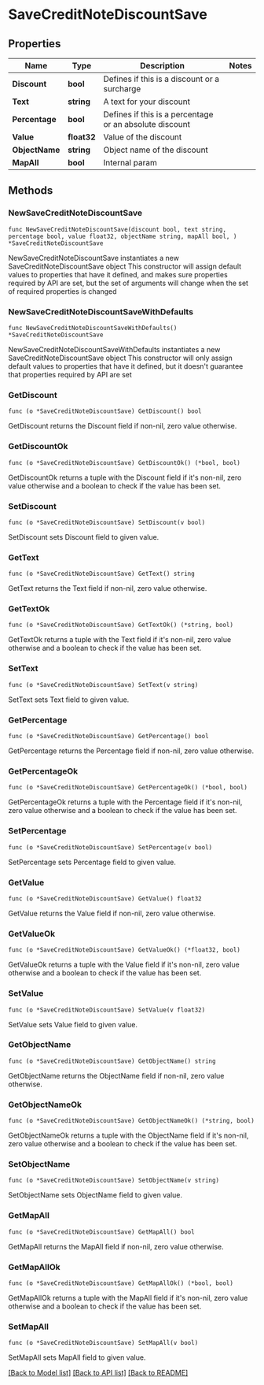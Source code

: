 # SaveCreditNoteDiscountSave

## Properties

Name | Type | Description | Notes
------------ | ------------- | ------------- | -------------
**Discount** | **bool** | Defines if this is a discount or a surcharge | 
**Text** | **string** | A text for your discount | 
**Percentage** | **bool** | Defines if this is a percentage or an absolute discount | 
**Value** | **float32** | Value of the discount | 
**ObjectName** | **string** | Object name of the discount | 
**MapAll** | **bool** | Internal param | 

## Methods

### NewSaveCreditNoteDiscountSave

`func NewSaveCreditNoteDiscountSave(discount bool, text string, percentage bool, value float32, objectName string, mapAll bool, ) *SaveCreditNoteDiscountSave`

NewSaveCreditNoteDiscountSave instantiates a new SaveCreditNoteDiscountSave object
This constructor will assign default values to properties that have it defined,
and makes sure properties required by API are set, but the set of arguments
will change when the set of required properties is changed

### NewSaveCreditNoteDiscountSaveWithDefaults

`func NewSaveCreditNoteDiscountSaveWithDefaults() *SaveCreditNoteDiscountSave`

NewSaveCreditNoteDiscountSaveWithDefaults instantiates a new SaveCreditNoteDiscountSave object
This constructor will only assign default values to properties that have it defined,
but it doesn't guarantee that properties required by API are set

### GetDiscount

`func (o *SaveCreditNoteDiscountSave) GetDiscount() bool`

GetDiscount returns the Discount field if non-nil, zero value otherwise.

### GetDiscountOk

`func (o *SaveCreditNoteDiscountSave) GetDiscountOk() (*bool, bool)`

GetDiscountOk returns a tuple with the Discount field if it's non-nil, zero value otherwise
and a boolean to check if the value has been set.

### SetDiscount

`func (o *SaveCreditNoteDiscountSave) SetDiscount(v bool)`

SetDiscount sets Discount field to given value.


### GetText

`func (o *SaveCreditNoteDiscountSave) GetText() string`

GetText returns the Text field if non-nil, zero value otherwise.

### GetTextOk

`func (o *SaveCreditNoteDiscountSave) GetTextOk() (*string, bool)`

GetTextOk returns a tuple with the Text field if it's non-nil, zero value otherwise
and a boolean to check if the value has been set.

### SetText

`func (o *SaveCreditNoteDiscountSave) SetText(v string)`

SetText sets Text field to given value.


### GetPercentage

`func (o *SaveCreditNoteDiscountSave) GetPercentage() bool`

GetPercentage returns the Percentage field if non-nil, zero value otherwise.

### GetPercentageOk

`func (o *SaveCreditNoteDiscountSave) GetPercentageOk() (*bool, bool)`

GetPercentageOk returns a tuple with the Percentage field if it's non-nil, zero value otherwise
and a boolean to check if the value has been set.

### SetPercentage

`func (o *SaveCreditNoteDiscountSave) SetPercentage(v bool)`

SetPercentage sets Percentage field to given value.


### GetValue

`func (o *SaveCreditNoteDiscountSave) GetValue() float32`

GetValue returns the Value field if non-nil, zero value otherwise.

### GetValueOk

`func (o *SaveCreditNoteDiscountSave) GetValueOk() (*float32, bool)`

GetValueOk returns a tuple with the Value field if it's non-nil, zero value otherwise
and a boolean to check if the value has been set.

### SetValue

`func (o *SaveCreditNoteDiscountSave) SetValue(v float32)`

SetValue sets Value field to given value.


### GetObjectName

`func (o *SaveCreditNoteDiscountSave) GetObjectName() string`

GetObjectName returns the ObjectName field if non-nil, zero value otherwise.

### GetObjectNameOk

`func (o *SaveCreditNoteDiscountSave) GetObjectNameOk() (*string, bool)`

GetObjectNameOk returns a tuple with the ObjectName field if it's non-nil, zero value otherwise
and a boolean to check if the value has been set.

### SetObjectName

`func (o *SaveCreditNoteDiscountSave) SetObjectName(v string)`

SetObjectName sets ObjectName field to given value.


### GetMapAll

`func (o *SaveCreditNoteDiscountSave) GetMapAll() bool`

GetMapAll returns the MapAll field if non-nil, zero value otherwise.

### GetMapAllOk

`func (o *SaveCreditNoteDiscountSave) GetMapAllOk() (*bool, bool)`

GetMapAllOk returns a tuple with the MapAll field if it's non-nil, zero value otherwise
and a boolean to check if the value has been set.

### SetMapAll

`func (o *SaveCreditNoteDiscountSave) SetMapAll(v bool)`

SetMapAll sets MapAll field to given value.



[[Back to Model list]](../README.md#documentation-for-models) [[Back to API list]](../README.md#documentation-for-api-endpoints) [[Back to README]](../README.md)


